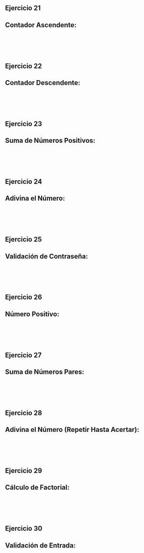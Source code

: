 <h2> Ejercicio 21 </h2>
<h2> Contador Ascendente: </h2>
<pre>
    <code>
    </code>
</pre>
<br>    

<h2> Ejercicio 22 </h2>
<h2> Contador Descendente: </h2>
<pre>
    <code>
    </code>
</pre>
<br>    

<h2> Ejercicio 23 </h2>
<h2> Suma de Números Positivos: </h2>
<pre>
    <code>
    </code>
</pre>
<br>    

<h2> Ejercicio 24 </h2>
<h2> Adivina el Número: </h2>
<pre>
    <code>
    </code>
</pre>
<br>    

<h2> Ejercicio 25 </h2>
<h2> Validación de Contraseña: </h2>
<pre>
    <code>
    </code>
</pre>
<br>    

<h2> Ejercicio 26 </h2>
<h2> Número Positivo: </h2>
<pre>
    <code>
    </code>
</pre>
<br>    

<h2> Ejercicio 27 </h2>
<h2> Suma de Números Pares: </h2>
<pre>
    <code>
    </code>
</pre>
<br>    

<h2> Ejercicio 28 </h2>
<h2> Adivina el Número (Repetir Hasta Acertar): </h2>
<pre>
    <code>
    </code>
</pre>
<br>    

<h2> Ejercicio 29 </h2>
<h2> Cálculo de Factorial: </h2>
<pre>
    <code>
    </code>
</pre>
<br>    

<h2> Ejercicio 30 </h2>
<h2> Validación de Entrada: </h2>
<pre>
    <code>
    </code>
</pre>
<br>    